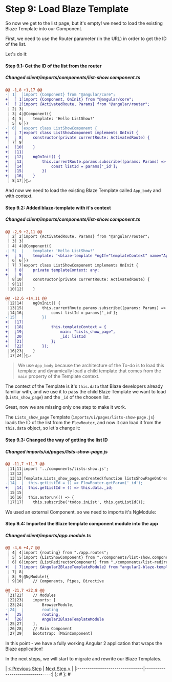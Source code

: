 [{]: <region> (header)
# Step 9: Load Blaze Template
[}]: #
[{]: <region> (body)
So now we get to the list page, but it's empty! we need to load the existing Blaze Template into our Component.

First, we need to use the Router parameter (in the URL) in order to get the ID of the list.

Let's do it:

[{]: <helper> (diff_step 9.1)
#### Step 9.1: Get the ID of the list from the router

##### Changed client/imports/components/list-show.component.ts
```diff
@@ -1,8 +1,17 @@
-┊ 1┊  ┊import {Component} from "@angular/core";
+┊  ┊ 1┊import {Component, OnInit} from "@angular/core";
+┊  ┊ 2┊import {ActivatedRoute, Params} from "@angular/router";
 ┊ 2┊ 3┊
 ┊ 3┊ 4┊@Component({
 ┊ 4┊ 5┊    template: 'Hello ListShow!'
 ┊ 5┊ 6┊})
-┊ 6┊  ┊export class ListShowComponent {
+┊  ┊ 7┊export class ListShowComponent implements OnInit {
+┊  ┊ 8┊    constructor(private currentRoute: ActivatedRoute) {
 ┊ 7┊ 9┊
+┊  ┊10┊    }
+┊  ┊11┊
+┊  ┊12┊    ngOnInit() {
+┊  ┊13┊        this.currentRoute.params.subscribe((params: Params) => {
+┊  ┊14┊            const listId = params['_id'];
+┊  ┊15┊        })
+┊  ┊16┊    }
 ┊ 8┊17┊}🚫↵
```
[}]: # 

And now we need to load the existing Blaze Template called `App_body` and with context.

[{]: <helper> (diff_step 9.2)
#### Step 9.2: Added blaze-template with it's context

##### Changed client/imports/components/list-show.component.ts
```diff
@@ -2,9 +2,11 @@
 ┊ 2┊ 2┊import {ActivatedRoute, Params} from "@angular/router";
 ┊ 3┊ 3┊
 ┊ 4┊ 4┊@Component({
-┊ 5┊  ┊    template: 'Hello ListShow!'
+┊  ┊ 5┊    template: '<blaze-template *ngIf="templateContext" name="App_body" [context]="templateContext"></blaze-template>'
 ┊ 6┊ 6┊})
 ┊ 7┊ 7┊export class ListShowComponent implements OnInit {
+┊  ┊ 8┊    private templateContext: any;
+┊  ┊ 9┊
 ┊ 8┊10┊    constructor(private currentRoute: ActivatedRoute) {
 ┊ 9┊11┊
 ┊10┊12┊    }
```
```diff
@@ -12,6 +14,11 @@
 ┊12┊14┊    ngOnInit() {
 ┊13┊15┊        this.currentRoute.params.subscribe((params: Params) => {
 ┊14┊16┊            const listId = params['_id'];
-┊15┊  ┊        })
+┊  ┊17┊
+┊  ┊18┊            this.templateContext = {
+┊  ┊19┊                main: "Lists_show_page",
+┊  ┊20┊                _id: listId
+┊  ┊21┊            };
+┊  ┊22┊        });
 ┊16┊23┊    }
 ┊17┊24┊}🚫↵
```
[}]: # 

> We use `App_body` because the architecture of the To-do is to load this template and dynamically load a child template that comes from the `main` property of the Template context.

The context of the Template is it's `this.data` that Blaze developers already familiar with, and we use it to pass the child Blaze Template we want to load (`Lists_show_page`) and the `_id` of the choosen list.

Great, now we are missing only one step to make it work.

The `Lists_show_page` Template (`imports/ui/pages/lists-show-page.js`) loads the ID of the list from the `FlowRouter`, and now it can load it from the `this.data` object, so let's change it:

[{]: <helper> (diff_step 9.3)
#### Step 9.3: Changed the way of getting the list ID

##### Changed imports/ui/pages/lists-show-page.js
```diff
@@ -11,7 +11,7 @@
 ┊11┊11┊import '../components/lists-show.js';
 ┊12┊12┊
 ┊13┊13┊Template.Lists_show_page.onCreated(function listsShowPageOnCreated() {
-┊14┊  ┊  this.getListId = () => FlowRouter.getParam('_id');
+┊  ┊14┊  this.getListId = () => this.data._id;
 ┊15┊15┊
 ┊16┊16┊  this.autorun(() => {
 ┊17┊17┊    this.subscribe('todos.inList', this.getListId());
```
[}]: # 

We used an external Component, so we need to imports it's NgModule:

[{]: <helper> (diff_step 9.4)
#### Step 9.4: Imported the Blaze template component module into the app

##### Changed client/imports/app.module.ts
```diff
@@ -4,6 +4,7 @@
 ┊ 4┊ 4┊import {routing} from "./app.routes";
 ┊ 5┊ 5┊import {ListShowComponent} from "./components/list-show.component";
 ┊ 6┊ 6┊import {ListRedirectorComponent} from "./components/list-redirector.component";
+┊  ┊ 7┊import {Angular2BlazeTemplateModule} from "angular2-blaze-template";
 ┊ 7┊ 8┊
 ┊ 8┊ 9┊@NgModule({
 ┊ 9┊10┊    // Components, Pipes, Directive
```
```diff
@@ -21,7 +22,8 @@
 ┊21┊22┊    // Modules
 ┊22┊23┊    imports: [
 ┊23┊24┊        BrowserModule,
-┊24┊  ┊        routing
+┊  ┊25┊        routing,
+┊  ┊26┊        Angular2BlazeTemplateModule
 ┊25┊27┊    ],
 ┊26┊28┊    // Main Component
 ┊27┊29┊    bootstrap: [MainComponent]
```
[}]: # 

In this point - we have a fully working Angular 2 application that wraps the Blaze application!

In the next steps, we will start to migrate and rewrite our Blaze Templates.

[}]: #
[{]: <region> (footer)
[{]: <helper> (nav_step)
| [< Previous Step](step8.md) | [Next Step >](step10.md) |
|:--------------------------------|--------------------------------:|
[}]: #
[}]: #